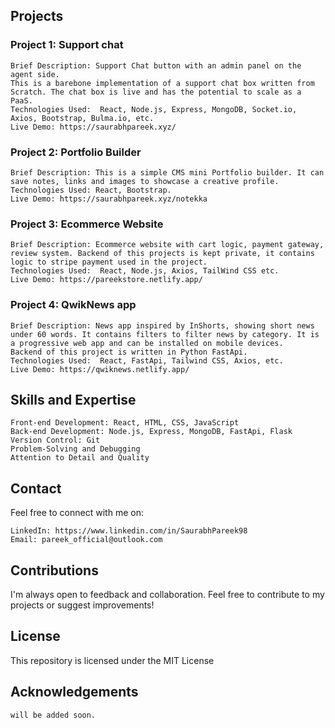 ## Projects

### Project 1: Support chat

    Brief Description: Support Chat button with an admin panel on the agent side. 
    This is a barebone implementation of a support chat box written from Scratch. The chat box is live and has the potential to scale as a PaaS.
    Technologies Used:  React, Node.js, Express, MongoDB, Socket.io, Axios, Bootstrap, Bulma.io, etc.
    Live Demo: https://saurabhpareek.xyz/

### Project 2: Portfolio Builder

    Brief Description: This is a simple CMS mini Portfolio builder. It can save notes, links and images to showcase a creative profile. 
    Technologies Used: React, Bootstrap.
    Live Demo: https://saurabhpareek.xyz/notekka
### Project 3: Ecommerce Website

    Brief Description: Ecommerce website with cart logic, payment gateway, review system. Backend of this projects is kept private, it contains logic to stripe payment used in the project.
    Technologies Used:  React, Node.js, Axios, TailWind CSS etc.
    Live Demo: https://pareekstore.netlify.app/
### Project 4: QwikNews app

    Brief Description: News app inspired by InShorts, showing short news under 60 words. It contains filters to filter news by category. It is a progressive web app and can be installed on mobile devices.
    Backend of this project is written in Python FastApi.
    Technologies Used:  React, FastApi, Tailwind CSS, Axios, etc.
    Live Demo: https://qwiknews.netlify.app/



## Skills and Expertise

    Front-end Development: React, HTML, CSS, JavaScript
    Back-end Development: Node.js, Express, MongoDB, FastApi, Flask
    Version Control: Git
    Problem-Solving and Debugging
    Attention to Detail and Quality

## Contact

Feel free to connect with me on:

    LinkedIn: https://www.linkedin.com/in/SaurabhPareek98
    Email: pareek_official@outlook.com

## Contributions

I'm always open to feedback and collaboration. Feel free to contribute to my projects or suggest improvements!

## License

This repository is licensed under the MIT License

## Acknowledgements
    will be added soon.
